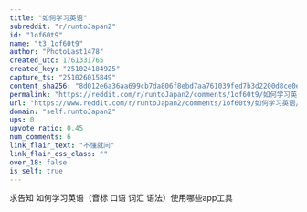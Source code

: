 ```yaml
---
title: "如何学习英语"
subreddit: "r/runtoJapan2"
id: "1of60t9"
name: "t3_1of60t9"
author: "PhotoLast1478"
created_utc: 1761331765
created_key: "251024184925"
capture_ts: "251026015849"
content_sha256: "8d012e6a36aa699cb7da806f8ebd7aa761039fed7b3d2200d8ce0e9d619d7d2f"
permalink: "https://reddit.com/r/runtoJapan2/comments/1of60t9/如何学习英语/"
url: "https://www.reddit.com/r/runtoJapan2/comments/1of60t9/如何学习英语/"
domain: "self.runtoJapan2"
ups: 0
upvote_ratio: 0.45
num_comments: 6
link_flair_text: "不懂就问"
link_flair_css_class: ""
over_18: false
is_self: true
---
```


求告知 如何学习英语（音标 口语 词汇 语法）使用哪些app工具
